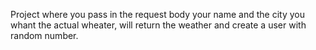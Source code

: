 Project where you pass in the request body your name and the city you whant the actual wheater, will return the weather and create a user with random number. 
